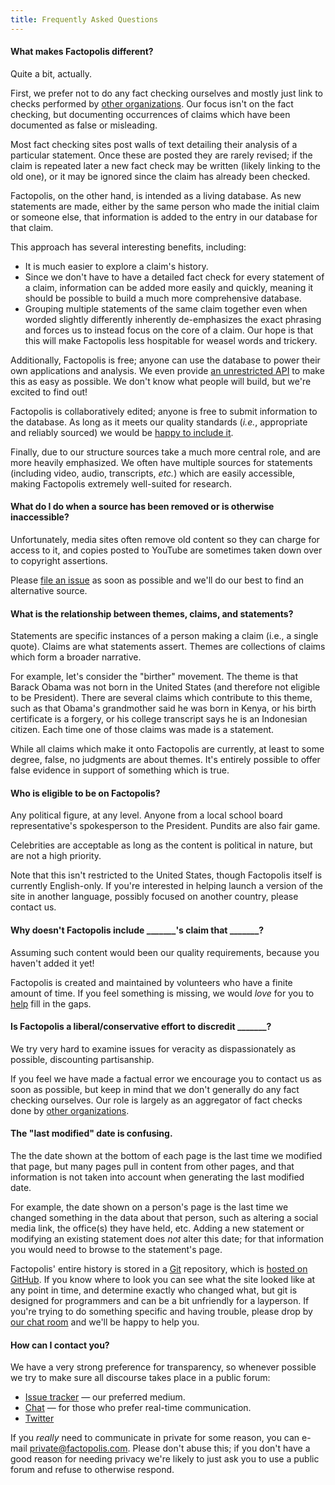 ```yaml
---
title: Frequently Asked Questions
---
```


#### What makes Factopolis different?

Quite a bit, actually.

First, we prefer not to do any fact checking ourselves and mostly just link to checks performed by [other organizations](/checker). Our focus isn't on the fact checking, but documenting occurrences of claims which have been documented as false or misleading.

Most fact checking sites post walls of text detailing their analysis of a particular statement. Once these are posted they are rarely revised; if the claim is repeated later a new fact check may be written (likely linking to the old one), or it may be ignored since the claim has already been checked.

Factopolis, on the other hand, is intended as a living database. As new statements are made, either by the same person who made the initial claim or someone else, that information is added to the entry in our database for that claim.

This approach has several interesting benefits, including:

* It is much easier to explore a claim's history.
* Since we don't have to have a detailed fact check for every statement of a claim, information can be added more easily and quickly, meaning it should be possible to build a much more comprehensive database.
* Grouping multiple statements of the same claim together even when worded slightly differently inherently de-emphasizes the exact phrasing and forces us to instead focus on the core of a claim. Our hope is that this will make Factopolis less hospitable for weasel words and trickery.

Additionally, Factopolis is free; anyone can use the database to power their own applications and analysis. We even provide [an unrestricted API](/api) to make this as easy as possible. We don't know what people will build, but we're excited to find out!

Factopolis is collaboratively edited; anyone is free to submit information to the database. As long as it meets our quality standards (*i.e.*, appropriate and reliably sourced) we would be [happy to include it](/contributing).

Finally, due to our structure sources take a much more central role, and are more heavily emphasized. We often have multiple sources for statements (including video, audio, transcripts, *etc.*) which are easily accessible, making Factopolis extremely well-suited for research.

#### What do I do when a source has been removed or is otherwise inaccessible?

Unfortunately, media sites often remove old content so they can charge for access to it, and copies posted to YouTube are sometimes taken down over to copyright assertions.

Please [file an issue](https://github.com/factopolis/factopolis/issues) as soon as possible and we'll do our best to find an alternative source.

#### What is the relationship between themes, claims, and statements?

Statements are specific instances of a person making a claim (i.e., a
single quote). Claims are what statements assert. Themes are collections
of claims which form a broader narrative.

For example, let's consider the "birther" movement. The theme is that
Barack Obama was not born in the United States (and therefore not
eligible to be President). There are several claims which contribute to
this theme, such as that Obama's grandmother said he was born in Kenya,
or his birth certificate is a forgery, or his college transcript says
he is an Indonesian citizen. Each time one of those claims was made is
a statement.

While all claims which make it onto Factopolis are currently, at least
to some degree, false, no judgments are about themes. It's entirely
possible to offer false evidence in support of something which is true.

#### Who is eligible to be on Factopolis?

Any political figure, at any level. Anyone from a local school board
representative's spokesperson to the President. Pundits are also fair
game.

Celebrities are acceptable as long as the content is political in
nature, but are not a high priority.

Note that this isn't restricted to the United States, though Factopolis
itself is currently English-only. If you're interested in helping
launch a version of the site in another language, possibly focused on
another country, please contact us.

#### Why doesn't Factopolis include _______'s claim that _______?

Assuming such content would been our quality requirements, because you
haven't added it yet!

Factopolis is created and maintained by volunteers who have a finite
amount of time. If you feel something is missing, we would *love* for
you to [help](/contributing) fill in the gaps.

#### Is Factopolis a liberal/conservative effort to discredit _______?

We try very hard to examine issues for veracity as dispassionately as possible, discounting partisanship.

If you feel we have made a factual error we encourage you to contact us as soon as possible, but keep in mind that we don't generally do any fact checking ourselves. Our role is largely as an aggregator of fact checks done by [other organizations](/checker).

#### The "last modified" date is confusing.

The the date shown at the bottom of each page is the last time we modified that page, but many pages pull in content from other pages, and that information is not taken into account when generating the last modified date.

For example, the date shown on a person's page is the last time we changed something in the data about that person, such as altering a social media link, the office(s) they have held, etc. Adding a new statement or modifying an existing statement does *not* alter this date; for that information you would need to browse to the statement's page.

Factopolis' entire history is stored in a [Git](https://en.wikipedia.org/wiki/Git) repository, which is [hosted on GitHub](https://github.com/factopolis/factopolis). If you know where to look you can see what the site looked like at any point in time, and determine exactly who changed what, but git is designed for programmers and can be a bit unfriendly for a layperson. If you're trying to do something specific and having trouble, please drop by [our chat room](https://gitter.im/factopolis/) and we'll be happy to help you.

#### How can I contact you?

We have a very strong preference for transparency, so whenever possible we try to make sure all discourse takes place in a public forum:

* [Issue tracker](https://github.com/factopolis/factopolis/issues) — our preferred medium.
* [Chat](https://gitter.im/factopolis/) — for those who prefer real-time communication.
* [Twitter](https://twitter.com/factopolisdb)

If you *really* need to communicate in private for some reason, you can e-mail [private@factopolis.com](mailto:private@factopolis.com). Please don't abuse this; if you don't have a good reason for needing privacy we're likely to just ask you to use a public forum and refuse to otherwise respond.
